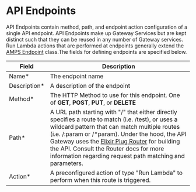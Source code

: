 # API Endpoints

API Endpoints contain method, path, and endpoint action configuration of a single API endpoint. API Endpoints make up Gateway Services but are kept distinct such that they can be reused in any number of Gateway services. Run Lambda actions that are performed at endpoints generally extend the [AMPS Endpoint](https://mft-labs.github.io/amps-py/#amps.Endpoint) class.The fields for defining endpoints are specified below.

| Field         | Description                                                                                                                                                                                                                                                                                                                                                                                                               |
| ------------- | ------------------------------------------------------------------------------------------------------------------------------------------------------------------------------------------------------------------------------------------------------------------------------------------------------------------------------------------------------------------------------------------------------------------------- |
| Name\*        | The endpoint name                                                                                                                                                                                                                                                                                                                                                                                                         |
| Description\* | A description of the endpoint                                                                                                                                                                                                                                                                                                                                                                                             |
| Method\*      | The HTTP Method to use for this endpoint. One of **GET**, **POST**, **PUT**, or **DELETE**                                                                                                                                                                                                                                                                                                                                |
| Path\*        | A URL path starting with "/" that either directly specifies a route to match (i.e. /test), or uses a wildcard pattern that can match multiple routes (i.e. /:param or /\*param). Under the hood, the API Gateway uses the [Elixir Plug Router](https://hexdocs.pm/plug/Plug.Router.html#module-routes) for building the API. Consult the Router docs for more information regarding request path matching and parameters. |
| Action\*      | A preconfigured action of type "Run Lambda" to perform when this route is triggered.                                                                                                                                                                                                                                                                                                                                      |
